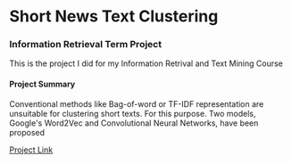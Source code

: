 # Short News Text Clustering

### Information Retrieval Term Project

This is the project I did for my Information Retrival and Text Mining Course

#### Project Summary

Conventional methods like Bag-of-word or TF-IDF representation are unsuitable for clustering short texts. For this purpose.
Two models, Google's Word2Vec and Convolutional Neural Networks, have been proposed

[Project Link](https://drive.google.com/file/d/1MBWtIDO9hYjyLPI-24JJ43As69_-5SvC/view)
